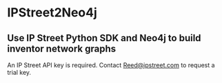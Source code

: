# IPStreet2Neo4j
## Use IP Street Python SDK and Neo4j to build inventor network graphs 

An IP Street API key is required.  Contact Reed@ipstreet.com to request a trial key.
